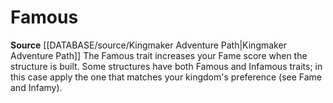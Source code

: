﻿---
id: '447'
name: Famous
rarity: Common
rus_type_level: null
source: '[[DATABASE/source/Kingmaker Adventure Path|Kingmaker Adventure Path]]'
trait:
- Famous
type: Trait

---
# Famous

**Source** [[DATABASE/source/Kingmaker Adventure Path|Kingmaker Adventure Path]]
The Famous trait increases your Fame score when the structure is built. Some structures have both Famous and Infamous traits; in this case apply the one that matches your kingdom's preference (see Fame and Infamy).
